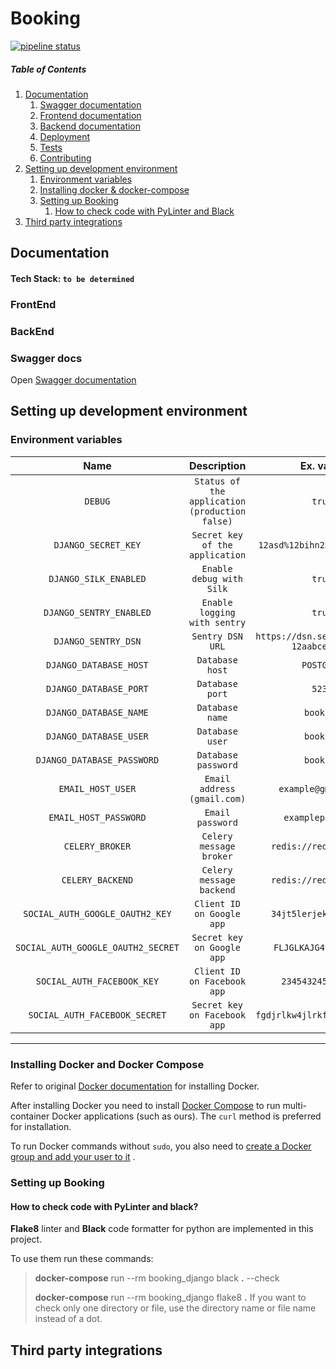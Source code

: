 # Booking

[![pipeline status](https://gitlab.com/alexey.bogushevich/booking/badges/develop/pipeline.svg)](https://gitlab.com/alexey.bogushevich/booking/-/commits/develop)


##### Table of Contents

1. [Documentation](#documentation)
   1. [Swagger documentation](#swagger-docs)
   2. [Frontend documentation](#frontend-docs)
   3. [Backend documentation](#backend-docs)
   4. [Deployment](#deployment)
   5. [Tests](#tests)
   6. [Contributing](#contributing)
3. [Setting up development environment](#setting-up-development-environment)
   1. [Environment variables](#environment-variables)
   2. [Installing docker & docker-compose](#installing-docker-and-docker-compose)
   3. [Setting up Booking](#setting-up-booking)
      1. [How to check code with PyLinter and Black](#how-to-check-code-with-pylinter-and-black)
4. [Third party integrations](#third-party-integrations)

## Documentation

#### Tech Stack: `to be determined`

### FrontEnd

### BackEnd

### Swagger docs

Open [Swagger documentation](https://localhost:3000/swagger/)

## Setting up development environment

### Environment variables

|            Name             |                  Description                   |                       Ex. value                       |
|:---------------------------:|:----------------------------------------------:|:-----------------------------------------------------:|
|           `DEBUG`           | `Status of the application (production false)` |                        `true`                         |
|     `DJANGO_SECRET_KEY`     |        `Secret key of the application`         |              `12asd%12bihn256!@@451safb`              |
|    `DJANGO_SILK_ENABLED`    |            `Enable debug with Silk`            |                        `true`                         |
|   `DJANGO_SENTRY_ENABLED`   |          `Enable logging with sentry`          |                        `true`                         |
|     `DJANGO_SENTRY_DSN`     |                `Sentry DSN URL`                |       `https://dsn.sentry.io/key-12aabceefasd`        |
|   `DJANGO_DATABASE_HOST`    |                `Database host`                 |                      `POSTGRES`                       |
|   `DJANGO_DATABASE_PORT`    |                `Database port`                 |                        `5234`                         |
|   `DJANGO_DATABASE_NAME`    |                `Database name`                 |                      `booking`                        |
|   `DJANGO_DATABASE_USER`    |                `Database user`                 |                      `booking`                        | 
| `DJANGO_DATABASE_PASSWORD`  |              `Database password`               |                      `booking`                        |
|      `EMAIL_HOST_USER`      |          `Email address (gmail.com)`           |                  `example@gmail.com`                  |
|    `EMAIL_HOST_PASSWORD`    |                `Email password`                |                   `examplepassword`                   |
|       `CELERY_BROKER`       |             `Celery message broker`            |                 `redis://redis:6379/0`                |
|       `CELERY_BACKEND`      |             `Celery message backend`           |                 `redis://redis:6379/0`                |
|  `SOCIAL_AUTH_GOOGLE_OAUTH2_KEY`   |           `Client ID on Google app`            |          `34jt5lerjekjq3h4rklk`          |
| `SOCIAL_AUTH_GOOGLE_OAUTH2_SECRET` |           `Secret key on Google app`           |          `FLJGLKAJG4tw43trjio`           |
|     `SOCIAL_AUTH_FACEBOOK_KEY`     |          `Client ID on Facebook app`           |            `2345432456343245`            |
|   `SOCIAL_AUTH_FACEBOOK_SECRET`    |          `Secret key on Facebook app`          |       `fgdjrlkw4jlrkfnl423423qj3r`       |
-----------------------------------------------------------------------------------------------------------------------------------------

### Installing Docker and Docker Compose

Refer to original [Docker documentation](https://docs.docker.com/engine/installation/) for installing Docker.

After installing Docker you need to install [Docker Compose](https://docs.docker.com/compose/install/) to run
multi-container Docker applications (such as ours). The `curl` method is preferred for installation.

To run Docker commands without `sudo`, you also need to
[create a Docker group and add your user to it](https://docs.docker.com/engine/installation/linux/ubuntulinux/#/create-a-docker-group)
.

### Setting up Booking

#### How to check code with PyLinter and black?

**Flake8** linter and **Black** code formatter for python are implemented in this project.

To use them run these commands:

> **docker-compose** run --rm booking_django black **.** --check
>
>   **docker-compose** run --rm booking_django flake8 **.**
If you want to check only one directory or file, use the directory name or file name instead of a dot.


## Third party integrations 
